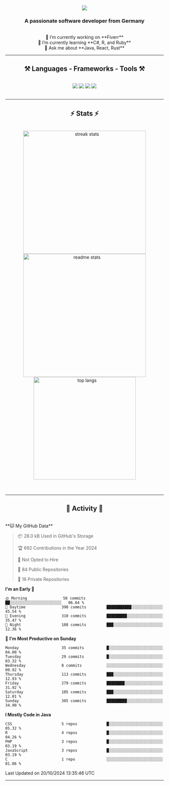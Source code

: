 <h1 align="center">
    <img src="https://readme-typing-svg.herokuapp.com/?font=Righteous&size=35&center=true&vCenter=true&width=500&height=70&duration=4000&lines=Hi+There!+👋;+I'm+Luan+S.!;" />
</h1>

<h3 align="center">A passionate software developer from Germany</h3>

<br/>

<div align="center">
    🔭 I’m currently working on **Fiverr**<br/>
    🌱 I’m currently learning **C#, R, and Ruby**<br/>
    💬 Ask me about **Java, React, Rust**<br/>
</div>

<hr/>

<h2 align="center">⚒️ Languages - Frameworks - Tools ⚒️</h2>
<br/>
<div align="center">
    <img src="https://skillicons.dev/icons?i=react,bootstrap,rust,html,css,github,figma,tailwind,git,r,php,postman" />
    <img src="https://skillicons.dev/icons?i=gradle,ruby,scala,go,postgres,redis,rabbitmq,gradle,java,nextjs,mysql,flask" />
    <img src="https://skillicons.dev/icons?i=angular,vite,vim,bun,c,discordjs,docker,flutter,sqlite,maven,nginx,npm" />
    <img src="https://skillicons.dev/icons?i=nodejs,python,javascript,typescript,kubernetes,firebase,mongodb,c" />
</div>
<br/>
<hr/>

<h2 align="center">⚡ Stats ⚡</h2>
<br/>
<div align="center">
  <img width="390" src="https://github-readme-streak-stats-salesp07.vercel.app/?user=luannndev&count_private=true&theme=react&border_radius=10" alt="streak stats"/>
  <img width="390" src="https://github-readme-stats-salesp07.vercel.app/api?username=luannndev&count_private=true&show_icons=true&theme=react&rank_icon=github&border_radius=10" alt="readme stats" />
  <br/>
  <img width="325" align="center" src="https://github-readme-stats-salesp07.vercel.app/api/top-langs/?username=luannndev&hide=HTML&langs_count=8&layout=compact&theme=react&border_radius=10&size_weight=0.5&count_weight=0.5&exclude_repo=github-readme-stats" alt="top langs" />
</div>
<br/><br/>

<hr/>

<h2 align="center">🐍 Activity 🐍</h2>
<br/>
<!--START_SECTION:waka-->
**🐱 My GitHub Data** 

> 📦 28.0 kB Used in GitHub's Storage 
 > 
> 🏆 692 Contributions in the Year 2024
 > 
> 🚫 Not Opted to Hire
 > 
> 📜 84 Public Repositories 
 > 
> 🔑 18 Private Repositories 
 > 
**I'm an Early 🐤** 

```text
🌞 Morning                58 commits          ██░░░░░░░░░░░░░░░░░░░░░░░   06.64 % 
🌆 Daytime                398 commits         ███████████░░░░░░░░░░░░░░   45.54 % 
🌃 Evening                310 commits         █████████░░░░░░░░░░░░░░░░   35.47 % 
🌙 Night                  108 commits         ███░░░░░░░░░░░░░░░░░░░░░░   12.36 % 
```
📅 **I'm Most Productive on Sunday** 

```text
Monday                   35 commits          █░░░░░░░░░░░░░░░░░░░░░░░░   04.00 % 
Tuesday                  29 commits          █░░░░░░░░░░░░░░░░░░░░░░░░   03.32 % 
Wednesday                8 commits           ░░░░░░░░░░░░░░░░░░░░░░░░░   00.92 % 
Thursday                 113 commits         ███░░░░░░░░░░░░░░░░░░░░░░   12.93 % 
Friday                   279 commits         ████████░░░░░░░░░░░░░░░░░   31.92 % 
Saturday                 105 commits         ███░░░░░░░░░░░░░░░░░░░░░░   12.01 % 
Sunday                   305 commits         █████████░░░░░░░░░░░░░░░░   34.90 % 
```


**I Mostly Code in Java** 

```text
CSS                      5 repos             █░░░░░░░░░░░░░░░░░░░░░░░░   05.32 % 
R                        4 repos             █░░░░░░░░░░░░░░░░░░░░░░░░   04.26 % 
PHP                      3 repos             █░░░░░░░░░░░░░░░░░░░░░░░░   03.19 % 
JavaScript               3 repos             █░░░░░░░░░░░░░░░░░░░░░░░░   03.19 % 
C                        1 repo              ░░░░░░░░░░░░░░░░░░░░░░░░░   01.06 % 
```




 Last Updated on 20/10/2024 13:35:46 UTC
<!--END_SECTION:waka-->
<hr/>

<br/>

